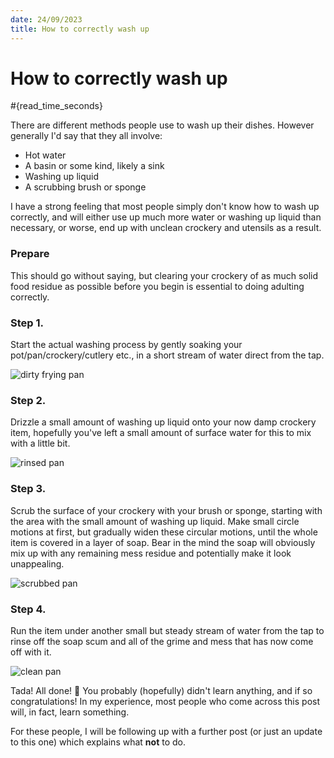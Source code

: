 ```yaml
---
date: 24/09/2023
title: How to correctly wash up
---
```

# How to correctly wash up
#{read_time_seconds}

There are different methods people use to wash up their dishes. However generally I'd say that they all involve:

- Hot water
- A basin or some kind, likely a sink
- Washing up liquid
- A scrubbing brush or sponge

I have a strong feeling that most people simply don't know how to wash up correctly, and will either use up much more water or washing up liquid than necessary, or worse, end up with unclean crockery and utensils as a result.

### Prepare

This should go without saying, but clearing your crockery of as much solid food residue as possible before you begin is essential to doing adulting correctly.

### Step 1.

Start the actual washing process by gently soaking your pot/pan/crockery/cutlery etc., in a short stream of water direct from the tap.

![dirty frying pan](/static/dirty-pan.jpg)
### Step 2.

Drizzle a small amount of washing up liquid onto your now damp crockery item, hopefully you've left a small amount of surface water for this to mix with a little bit.

![rinsed pan](/static/rinsed-and-soaped-pan.jpg)
### Step 3.

Scrub the surface of your crockery with your brush or sponge, starting with the area with the small amount of washing up liquid. Make small circle motions at first, but gradually widen these circular motions, until the whole item is covered in a layer of soap. Bear in the mind the soap will obviously mix up with any remaining mess residue and potentially make it look unappealing.

![scrubbed pan](/static/scrubbed-up-pan.jpg)
### Step 4.

Run the item under another small but steady stream of water from the tap to rinse off the soap scum and all of the grime and mess that has now come off with it.

![clean pan](/static/clean-pan.jpg)

Tada! All done! 🎉 You probably (hopefully) didn't learn anything, and if so congratulations! In my experience, most people who come across this post will, in fact, learn something.

For these people, I will be following up with a further post (or just an update to this one) which explains what __not__ to do.
